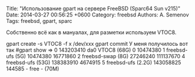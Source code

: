 Title: "Использование gpart на сервере FreeBSD (Sparc64 Sun v215)"
Date: 2014-03-27 00:56:25 +0600
Category: freebsd
Authors: A. Semenov
Tags: freebsd, gpart, sparc

Собственно всё как в мануалах, для разметки используем VTOC8.

<!--more-->

gpart create -s VTOC8 -f x /dev/xxx
gpart commit
У меня получилось вот так
#gpart show
=>        0  143203410  da0  VTOC8  (68G)
          0   10474380    1  freebsd-ufs  (5G)
   10474380   16771860    2  freebsd-swap  (8G)
   27246240  111137670    4  freebsd-ufs  (53G)
  138383910    4674915    5  freebsd-ufs  (2.2G)
  143058825     144585       - free -  (70M)


